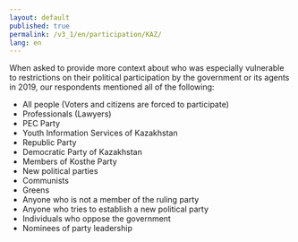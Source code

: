 ```yaml
---
layout: default
published: true
permalink: /v3_1/en/participation/KAZ/
lang: en
---
```

When asked to provide more context about who was especially vulnerable to restrictions on their political participation by the government or its agents in 2019, our respondents mentioned all of the following:  

-	All people (Voters and citizens are forced to participate)
-	Professionals (Lawyers)
-	PEC Party 
-	Youth Information Services of Kazakhstan
-	Republic Party
-	Democratic Party of Kazakhstan
-	Members of Kosthe Party
-	New political parties
-	Communists
-	Greens
-	Anyone who is not a member of the ruling party
-	Anyone who tries to establish a new political party
-	Individuals who oppose the government
-	Nominees of party leadership
